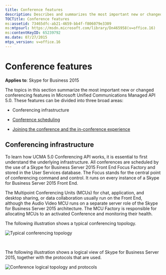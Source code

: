 ```yaml
---
title: Conference features
description: Describes and summarizes the most important new or changed conferencing features in Microsoft Unified Communications Managed API 5.0.
TOCTitle: Conference features
ms:assetid: 73465dfc-ab21-4659-bb4f-f806079e3309
ms:mtpsurl: https://msdn.microsoft.com/library/Dn465958(v=office.16)
ms:contentKeyID: 65239792
ms.date: 07/27/2015
mtps_version: v=office.16
---
```


# Conference features

**Applies to**: Skype for Business 2015

The topics in this section summarize the most important new or changed conferencing features in Microsoft Unified Communications Managed API 5.0. These features can be divided into three broad areas:

- Conferencing infrastructure

- [Conference scheduling](pre-meeting-conference-scheduling.md)

- [Joining the conference and the in-conference experience](in-meeting-during-the-conference.md)


## Conferencing infrastructure

To learn how UCMA 5.0 Conferencing API works, it is essential to first understand the underlying infrastructure. All conferences are scheduled by the use of a Skype for Business Server 2015 Front End Focus Factory and stored in the User Services database. The Focus stands for the central point of conferencing command and control. It runs on every instance of a Skype for Business Server 2015 Front End. 

The Multipoint Conferencing Units (MCUs) for chat, application, and desktop sharing, or data collaboration usually run on the Front End, although the Audio Video MCU runs on a separate server role of the Skype for Business Server 2015 architecture. The MCU Factory is responsible for allocating MCUs to an activated Conference and monitoring their health. 

The following illustration shows a typical conferencing topology.

![Typical conferencing topology](images/Dn465958.UCMA_ConfTopology(Office.16).png "Conference Topology")

<br/>

The following illustration shows a logical view of Skype for Business Server 2015, together with the protocols that are used.

![Conference logical topology and protocols](images/Dn465958.UCMA_ConfLogicalTopology(Office.16).png "Conference logical topology")

<br/>



